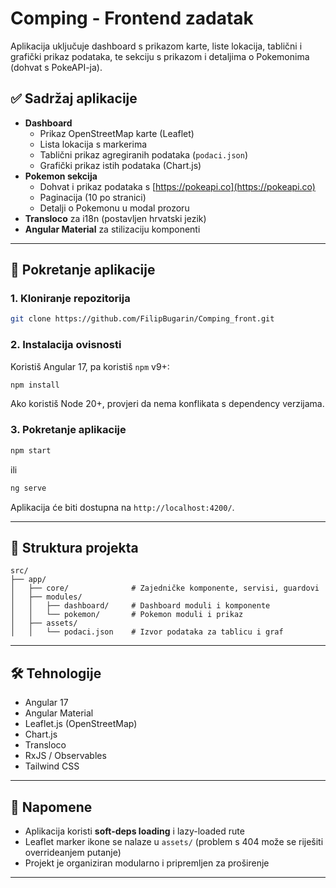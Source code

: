 # Comping - Frontend zadatak

 Aplikacija uključuje dashboard s prikazom karte, liste lokacija, tablični i grafički prikaz podataka, te sekciju s prikazom i detaljima o Pokemonima (dohvat s PokeAPI-ja).

## ✅ Sadržaj aplikacije

- **Dashboard**
  - Prikaz OpenStreetMap karte (Leaflet)
  - Lista lokacija s markerima
  - Tablični prikaz agregiranih podataka (`podaci.json`)
  - Grafički prikaz istih podataka (Chart.js)
- **Pokemon sekcija**
  - Dohvat i prikaz podataka s [https://pokeapi.co](https://pokeapi.co)
  - Paginacija (10 po stranici)
  - Detalji o Pokemonu u modal prozoru
- **Transloco** za i18n (postavljen hrvatski jezik)
- **Angular Material** za stilizaciju komponenti

---

## 🚀 Pokretanje aplikacije

### 1. Kloniranje repozitorija

```bash
git clone https://github.com/FilipBugarin/Comping_front.git
```

### 2. Instalacija ovisnosti

Koristiš Angular 17, pa koristiš `npm` v9+:

```bash
npm install
```

Ako koristiš Node 20+, provjeri da nema konflikata s dependency verzijama.

### 3. Pokretanje aplikacije

```bash
npm start
```

ili

```bash
ng serve
```

Aplikacija će biti dostupna na `http://localhost:4200/`.

---

## 📂 Struktura projekta

```
src/
├── app/
│   ├── core/              # Zajedničke komponente, servisi, guardovi
│   ├── modules/
│   │   ├── dashboard/     # Dashboard moduli i komponente
│   │   └── pokemon/       # Pokemon moduli i prikaz
│   ├── assets/
│   │   └── podaci.json    # Izvor podataka za tablicu i graf
```

---

## 🛠 Tehnologije

- Angular 17
- Angular Material
- Leaflet.js (OpenStreetMap)
- Chart.js
- Transloco
- RxJS / Observables
- Tailwind CSS

---

## 📌 Napomene

- Aplikacija koristi **soft-deps loading** i lazy-loaded rute
- Leaflet marker ikone se nalaze u `assets/` (problem s 404 može se riješiti overrideanjem putanje)
- Projekt je organiziran modularno i pripremljen za proširenje

---